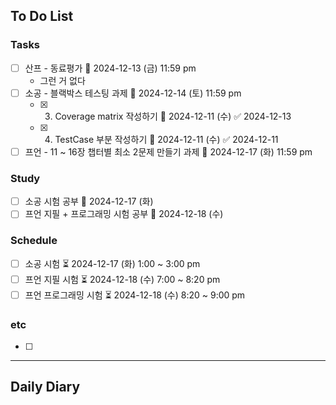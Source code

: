 ## To Do List
### Tasks
- [ ] 산프 - 동료평가 📅 2024-12-13 (금) 11:59 pm
	- 그런 거 없다
- [ ] 소공 - 블랙박스 테스팅 과제 📅 2024-12-14 (토) 11:59 pm
	- [x] 3. Coverage matrix 작성하기 📅 2024-12-11 (수) ✅ 2024-12-13
	- [x] 4. TestCase 부분 작성하기 📅 2024-12-11 (수) ✅ 2024-12-11
- [ ] 프언 - 11 ~ 16장 챕터별 최소 2문제 만들기 과제 📅 2024-12-17 (화) 11:59 pm

### Study
- [ ] 소공 시험 공부 📅 2024-12-17 (화)
- [ ] 프언 지필 + 프로그래밍 시험 공부 📅 2024-12-18 (수)

### Schedule
- [ ] 소공 시험 ⏳ 2024-12-17 (화) 1:00 ~ 3:00 pm
- [ ] 프언 지필 시험 ⏳ 2024-12-18 (수) 7:00 ~ 8:20 pm
- [ ] 프언 프로그래밍 시험 ⏳ 2024-12-18 (수) 8:20 ~ 9:00 pm

### etc
- [ ] 

---
## Daily Diary

